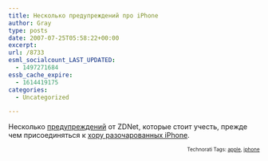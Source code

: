 ```yaml
---
title: Несколько предупреждений про iPhone
author: Gray
type: posts
date: 2007-07-25T05:58:22+00:00
excerpt:
url: /8733
esml_socialcount_LAST_UPDATED:
  - 1497271684
essb_cache_expire:
  - 1614419175
categories:
  - Uncategorized

---
```








Несколько <a href="http://blogs.zdnet.com/BTL/?p=5734" target="_blank">предупреждений</a> от ZDNet, которые стоит учесть, прежде чем присоединяться к <a href="http://www.searchengines.ru/blog/archives/008729.html" target="_blank">хору разочарованных iPhone</a>.  
<!-- technorati tags start -->

<p style="text-align:right;font-size:10px;">
  Technorati Tags: <a href="http://www.technorati.com/tag/apple" rel="tag">apple</a>, <a href="http://www.technorati.com/tag/iphone" rel="tag">iphone</a>
</p>

<!-- technorati tags end -->